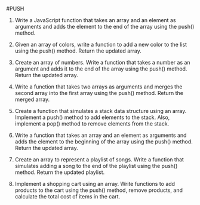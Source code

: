 #PUSH

1. Write a JavaScript function that takes an array and an element as arguments and adds the element to the end of the array using the push() method.

2. Given an array of colors, write a function to add a new color to the list using the push() method. Return the updated array.

3. Create an array of numbers. Write a function that takes a number as an argument and adds it to the end of the array using the push() method. Return the updated array.

4. Write a function that takes two arrays as arguments and merges the second array into the first array using the push() method. Return the merged array.

5. Create a function that simulates a stack data structure using an array. Implement a push() method to add elements to the stack. Also, implement a pop() method to remove elements from the stack.

6. Write a function that takes an array and an element as arguments and adds the element to the beginning of the array using the push() method. Return the updated array.

7. Create an array to represent a playlist of songs. Write a function that simulates adding a song to the end of the playlist using the push() method. Return the updated playlist.

8. Implement a shopping cart using an array. Write functions to add products to the cart using the push() method, remove products, and calculate the total cost of items in the cart.
